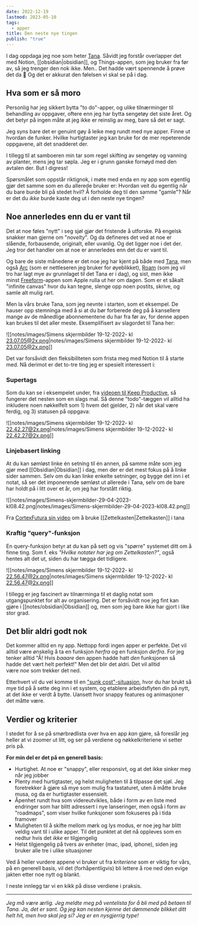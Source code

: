 ```yaml
---
date: 2022-12-19
lastmod: 2023-05-10
tags:
  - apper
title: Den neste nye tingen
publish: "true"
---
```


I dag oppdaga jeg noe som heter [Tana](https://tana.inc/?ref=simen-skriver). Såvidt jeg forstår overlapper det med Notion, [[obsidian|obsidian]], og Things-appen, som jeg bruker fra før av, så jeg trenger den nok ikke. Men.. Det hadde vært spennende å prøve det da 🤔 Og det er akkurat den følelsen vi skal se på i dag.
## Hva som er så moro

Personlig har jeg sikkert bytta "to do"-apper, og ulike tilnærminger til behandling av oppgaver, oftere enn jeg har bytta sengetøy det siste året. Og det betyr på ingen måte at jeg ikke er reinslig av meg, bare så det er sagt.

Jeg syns bare det er genuint gøy å leike meg rundt med nye apper. Finne ut hvordan de funker. Hvilke hurtigtaster jeg kan bruke for de mer repeterende oppgavene, alt det snadderet der.

I tillegg til at samboeren min tar som regel skifting av sengetøy og vanning av planter, mens jeg tar søpla. Jeg er i grunn ganske fornøyd med den avtalen der. But I digress!

Spørsmålet som oppstår riktignok, i møte med enda en ny app som egentlig gjør det samme som en du allerede bruker er: Hvordan veit du egentlig når du bare burde bli på stedet hvil? Å forholde deg til den samme "gamle"? Når er det du _ikke_ burde kaste deg ut i den neste nye tingen?

## Noe annerledes enn du er vant til

Det at noe føles "nytt" i seg sjøl gjør det fristende å utforske. På engelsk snakker man gjerne om "_novelty_". Og da defineres det ved at noe er slående, forbausende, originalt, eller uvanlig. Og det ligger noe i det der. Jeg tror det handler om at noe er annerledes enn det du er vant til.

Og bare de siste månedene er det noe jeg har kjent på både med [Tana](https://tana.inc/?ref=simen-skriver), men også [Arc](https://arc.net/?ref=simen-skriver) (som er nettleseren jeg bruker for øyeblikket), [Roam](https://roamresearch.com/?ref=simen-skriver) (som jeg vil tro har lagt mye av grunnlaget til det Tana er i dag), og sist, men ikke minst [Freeform](https://www.apple.com/no/newsroom/2022/12/apple-launches-freeform-a-powerful-new-app-designed-for-creative-collaboration/?ref=simen-skriver)-appen som Apple rulla ut her om dagen. Som er et såkalt "infinite canvas" hvor du kan tegne, slenge opp noen postits, skrive, og samle alt mulig rart.

Men la vårs bruke Tana, som jeg nevnte i starten, som et eksempel. De hauser opp stemninga med å si at du bør forberede deg på å kansellere mange av de månedlige abonnementene du har fra før av, for denne appen kan brukes til det aller meste. Eksemplifisert av slagordet til Tana her:

![[notes/images/Simens skjermbilder 19-12-2022- kl 23.07.05@2x.png|notes/images/Simens skjermbilder 19-12-2022- kl 23.07.05@2x.png]]

Det var forsåvidt den fleksibiliteten som frista meg med Notion til å starte med. Nå derimot er det to-tre ting jeg er spesielt interessert i:

### Supertags

Som du kan se i eksempelet under, fra [videoen til Keep Productive](https://www.youtube.com/watch?v=TaOOkOOhRcM&ref=simen-skriver), så fungerer det nesten som en slags mal. Så denne "todo"-tæggen vil alltid ha inkludere noen nøkkelfelt som 1) hvem det gjelder, 2) når det skal være ferdig, og 3) statusen på oppgava:

![[notes/images/Simens skjermbilder 19-12-2022- kl 22.42.27@2x.png|notes/images/Simens skjermbilder 19-12-2022- kl 22.42.27@2x.png]]

### Linjebasert linking

At du kan sømløst linke én setning til én annen, på samme måte som jeg gjør med [[Obsidian|Obsidian]] i dag, men der er det mest fokus på å linke sider sammen. Selv om du kan linke enkelte setninger, og bygge det inn i et notat, så ser det imponerende sømløst ut allerede i Tana, selv om de bare har holdt på i litt over et år, om jeg har forstått riktig.

![[notes/images/Simens-skjermbilder-29-04-2023-kl08.42.png|notes/images/Simens-skjermbilder-29-04-2023-kl08.42.png]]

Fra [CortexFutura sin video](https://www.youtube.com/watch?v=wvvsTD2RzKE&t=662s&ref=simen-skriver) om å bruke [[Zettelkasten|Zettelkasten]] i tana

### Kraftig "query"-funksjon

En query-funksjon betyr at du kan på sett og vis "spørre" systemet ditt om å finne ting. Som f. eks _"Hvilke notater har jeg om Zettelkasten?"_, også hentes alt det ut, siden du har tægga det tidligere.

![[notes/images/Simens skjermbilder 19-12-2022- kl 22.56.47@2x.png|notes/images/Simens skjermbilder 19-12-2022- kl 22.56.47@2x.png]]

I tillegg er jeg fascinert av tilnærminga til et daglig notat som utgangspunktet for alt av organisering. Det er forsåvidt noe jeg fint kan gjøre i [[notes/obsidian|Obsidian]] og, men som jeg bare ikke har gjort i like stor grad.

## Det blir aldri godt nok

Det kommer alltid en ny app. Nettopp fordi ingen apper er perfekte. Det vil alltid være ønskelig å ta en funksjon _herfra_ og en funksjon _derfra_. For jeg tenker alltid "Å! Hvis _baaare_ den appen hadde hatt _den_ funksjonen så hadde det vært helt perfekt!" Men det blir det aldri. Det vil alltid være _noe_ som trekker det ned.

Etterhvert vil du vel komme til en ["sunk cost"-situasjon](https://snl.no/sunk_cost?ref=simen-skriver), hvor du har brukt så mye tid på å sette deg inn i et system, og etablere arbeidsflyten din på nytt, at det ikke er verdt å bytte. Uansett hvor snappy features og animasjoner det måtte være.

## Verdier og kriterier

I stedet for å se på smørbrødlista over hva en app _kan_ gjøre, så foreslår jeg heller at vi zoomer ut litt, og ser på verdiene og nøkkelkriteriene vi setter pris på.

**For min del er det på en generell basis:**

- Hurtighet. At noe er "snappy", eller responsivt, og at det ikke sinker meg når jeg jobber
- Plenty med hurtigtaster, og helst muligheten til å tilpasse det sjøl. Jeg foretrekker å gjøre så mye som mulig fra tastaturet, uten å måtte bruke musa, og da er hurtigtaster essensielt.
- Åpenhet rundt hva som videreutvikles, både i form av en liste med endringer som har blitt adressert i nye lanseringer, men også i form av "roadmaps", som viser hvilke funksjoner som fokuseres på i tida framover
- Muligheten til å skifte mellom mørk og lys modus, er noe jeg har blitt veldig vant til i ulike apper. Til det punktet at det nå oppleves som en nedtur hvis det _ikke_ er tilgjengelig
- Helst tilgjengelig på tvers av enheter (mac, ipad, iphone), siden jeg bruker alle tre i ulike situasjoner

Ved å heller vurdere appene vi bruker ut fra _kriteriene_ som er viktig for vårs, på en generell basis, vil det (forhåpentligvis) bli lettere å roe ned den evige jakten etter noe nytt og blankt.

I neste innlegg tar vi en kikk på disse verdiene i praksis.

---

_Jeg må være ærlig. Jeg meldte meg på ventelista for å bli med på betaen til Tana. Ja, det er sant. Og jeg kan nesten kjenne det dømmende blikket ditt helt hit, men hva skal jeg si? Jeg er en nysgjerrig type!_
